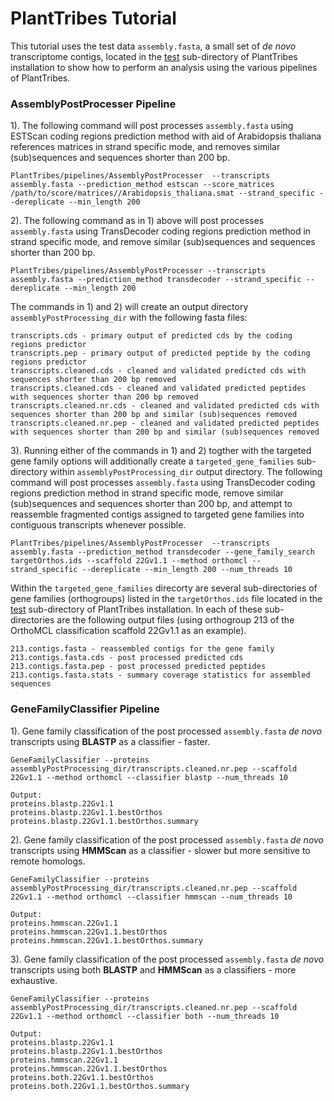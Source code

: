 # PlantTribes Tutorial
This tutorial uses the test data `assembly.fasta`, a small set of *de novo* transcriptome contigs, located in the [test](../test) sub-directory of PlantTribes installation to show how to perform an analysis using the various pipelines of PlantTribes.

### AssemblyPostProcesser Pipeline
1). The following command will post processes `assembly.fasta` using ESTScan coding regions prediction method with aid of Arabidopsis thaliana  references matrices in strand specific mode, and removes similar (sub)sequences and sequences shorter than 200 bp.

`PlantTribes/pipelines/AssemblyPostProcesser  --transcripts assembly.fasta --prediction_method estscan --score_matrices /path/to/score/matrices//Arabidopsis_thaliana.smat --strand_specific --dereplicate --min_length 200`

2). The following command as in 1) above will post processes `assembly.fasta` using TransDecoder coding regions prediction method in strand specific mode, and remove similar (sub)sequences and sequences shorter than 200 bp.

`PlantTribes/pipelines/AssemblyPostProcesser --transcripts assembly.fasta --prediction_method transdecoder --strand_specific --dereplicate --min_length 200`

The commands in 1) and 2) will create an output directory `assemblyPostProcessing_dir` with the following fasta files:
```
transcripts.cds - primary output of predicted cds by the coding regions predictor
transcripts.pep - primary output of predicted peptide by the coding regions predictor
transcripts.cleaned.cds - cleaned and validated predicted cds with sequences shorter than 200 bp removed
transcripts.cleaned.cds - cleaned and validated predicted peptides with sequences shorter than 200 bp removed
transcripts.cleaned.nr.cds - cleaned and validated predicted cds with sequences shorter than 200 bp and similar (sub)sequences removed
transcripts.cleaned.nr.pep - cleaned and validated predicted peptides with sequences shorter than 200 bp and similar (sub)sequences removed
```
3). Running either of the commands in 1) and 2) togther with the targeted gene family options will additionally create a `targeted_gene_families` sub-directory within `assemblyPostProcessing_dir` output directory. The following command will post processes `assembly.fasta` using TransDecoder coding regions prediction method in strand specific mode, remove similar (sub)sequences and sequences shorter than 200 bp, and attempt to reassemble fragmented contigs assigned to targeted gene families into contiguous transcripts whenever possible.

`PlantTribes/pipelines/AssemblyPostProcesser  --transcripts assembly.fasta --prediction_method transdecoder --gene_family_search targetOrthos.ids --scaffold 22Gv1.1 --method orthomcl --strand_specific --dereplicate --min_length 200 --num_threads 10`

Within the `targeted_gene_families` direcorty are several sub-directories of gene families (orthogroups) listed in the `targetOrthos.ids` file located in the [test](../test) sub-directory of PlantTribes installation. In each of these sub-directories are the following output files (using orthogroup 213 of the OrthoMCL classification scaffold 22Gv1.1 as an example).
```
213.contigs.fasta - reassembled contigs for the gene family
213.contigs.fasta.cds - post processed predicted cds
213.contigs.fasta.pep - post processed predicted peptides
213.contigs.fasta.stats - summary coverage statistics for assembled sequences
```

### GeneFamilyClassifier Pipeline
1). Gene family classification of the post processed `assembly.fasta` *de novo* transcripts using **BLASTP** as a classifier - faster.

`GeneFamilyClassifier --proteins assemblyPostProcessing_dir/transcripts.cleaned.nr.pep --scaffold 22Gv1.1 --method orthomcl --classifier blastp --num_threads 10`
```
Output:
proteins.blastp.22Gv1.1
proteins.blastp.22Gv1.1.bestOrthos
proteins.blastp.22Gv1.1.bestOrthos.summary
```
2). Gene family classification of the post processed `assembly.fasta` *de novo* transcripts using **HMMScan** as a classifier - slower but more sensitive to remote homologs.

`GeneFamilyClassifier --proteins assemblyPostProcessing_dir/transcripts.cleaned.nr.pep --scaffold 22Gv1.1 --method orthomcl --classifier hmmscan --num_threads 10`
```
Output:
proteins.hmmscan.22Gv1.1
proteins.hmmscan.22Gv1.1.bestOrthos
proteins.hmmscan.22Gv1.1.bestOrthos.summary
```
3). Gene family classification of the post processed `assembly.fasta` *de novo* transcripts using both **BLASTP** and **HMMScan** as a classifiers - more exhaustive.

`GeneFamilyClassifier --proteins assemblyPostProcessing_dir/transcripts.cleaned.nr.pep --scaffold 22Gv1.1 --method orthomcl --classifier both --num_threads 10`
```
Output:
proteins.blastp.22Gv1.1
proteins.blastp.22Gv1.1.bestOrthos
proteins.hmmscan.22Gv1.1
proteins.hmmscan.22Gv1.1.bestOrthos
proteins.both.22Gv1.1.bestOrthos
proteins.both.22Gv1.1.bestOrthos.summary
```
